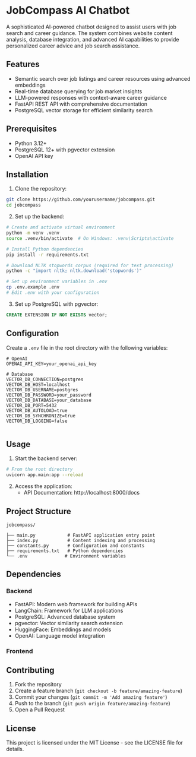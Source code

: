 # JobCompass AI Chatbot

A sophisticated AI-powered chatbot designed to assist users with job search and career guidance. The system combines website content analysis, database integration, and advanced AI capabilities to provide personalized career advice and job search assistance.

## Features

-   Semantic search over job listings and career resources using advanced embeddings
-   Real-time database querying for job market insights
-   LLM-powered responses with context-aware career guidance
-   FastAPI REST API with comprehensive documentation
-   PostgreSQL vector storage for efficient similarity search

## Prerequisites

-   Python 3.12+
-   PostgreSQL 12+ with pgvector extension
-   OpenAI API key

## Installation

1. Clone the repository:

```bash
git clone https://github.com/yourusername/jobcompass.git
cd jobcompass
```

2. Set up the backend:

```bash
# Create and activate virtual environment
python -m venv .venv
source .venv/bin/activate  # On Windows: .venv\Scripts\activate

# Install Python dependencies
pip install -r requirements.txt

# Download NLTK stopwords corpus (required for text processing)
python -c "import nltk; nltk.download('stopwords')"

# Set up environment variables in .env
cp .env.example .env
# Edit .env with your configuration
```

3. Set up PostgreSQL with pgvector:

```sql
CREATE EXTENSION IF NOT EXISTS vector;
```

## Configuration

Create a `.env` file in the root directory with the following variables:

```env
# OpenAI
OPENAI_API_KEY=your_openai_api_key

# Database
VECTOR_DB_CONNECTION=postgres
VECTOR_DB_HOST=localhost
VECTOR_DB_USERNAME=postgres
VECTOR_DB_PASSWORD=your_password
VECTOR_DB_DATABASE=your_database
VECTOR_DB_PORT=5432
VECTOR_DB_AUTOLOAD=true
VECTOR_DB_SYNCHRONIZE=true
VECTOR_DB_LOGGING=false


```

## Usage

1. Start the backend server:

```bash
# From the root directory
uvicorn app.main:app --reload
```

2. Access the application:
    - API Documentation: http://localhost:8000/docs

## Project Structure

```
jobcompass/

├── main.py            # FastAPI application entry point
├── index.py           # Content indexing and processing
├── constants.py       # Configuration and constants
├── requirements.txt   # Python dependencies
└── .env              # Environment variables
```

## Dependencies

### Backend

-   FastAPI: Modern web framework for building APIs
-   LangChain: Framework for LLM applications
-   PostgreSQL: Advanced database system
-   pgvector: Vector similarity search extension
-   HuggingFace: Embeddings and models
-   OpenAI: Language model integration

### Frontend

## Contributing

1. Fork the repository
2. Create a feature branch (`git checkout -b feature/amazing-feature`)
3. Commit your changes (`git commit -m 'Add amazing feature'`)
4. Push to the branch (`git push origin feature/amazing-feature`)
5. Open a Pull Request

## License

This project is licensed under the MIT License - see the LICENSE file for details.
